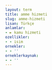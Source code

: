 ```yaml
---
layout: term
title: amme hizmeti
slug: amme-hizmeti
lisan: Türkçe
anlamlar:
- ► kamu hizmeti
ozellikler:
- - isim
ornekler:
- - ''
orneklerkaynak:
- - ''
---
```

